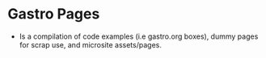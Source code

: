 # Gastro Pages

- Is a compilation of code examples (i.e gastro.org boxes), dummy pages for scrap use, and microsite assets/pages. 
